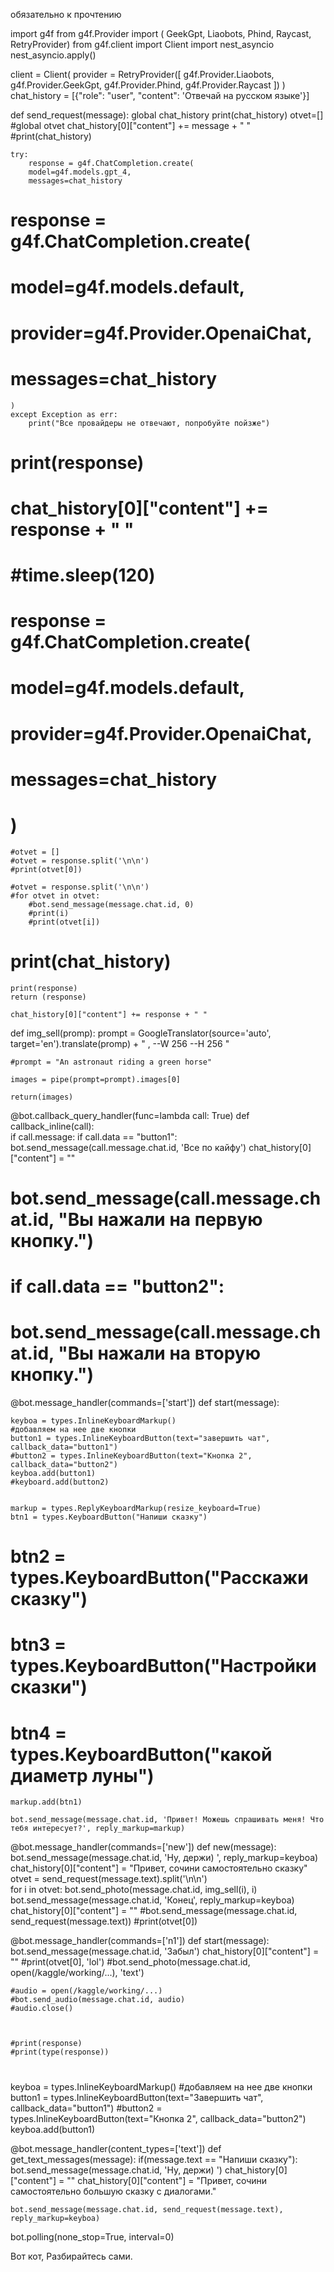 обязательно к прочтению

import g4f
from g4f.Provider import (
    GeekGpt,
    Liaobots,
    Phind,
    Raycast,
    RetryProvider)
from g4f.client import Client
import nest_asyncio
nest_asyncio.apply()

client = Client(
    provider = RetryProvider([
            g4f.Provider.Liaobots,
            g4f.Provider.GeekGpt,
            g4f.Provider.Phind,
            g4f.Provider.Raycast
    ])
  )
chat_history = [{"role": "user", "content": 'Отвечай на русском языке'}]


def send_request(message):
    global chat_history
    print(chat_history)
    otvet=[]
    #global otvet
    chat_history[0]["content"] += message + " "
    #print(chat_history)
    

    try:
        response = g4f.ChatCompletion.create(
        model=g4f.models.gpt_4,
        messages=chat_history
#         response = g4f.ChatCompletion.create(
#         model=g4f.models.default,
#         provider=g4f.Provider.OpenaiChat,
#         messages=chat_history
    )
    except Exception as err:
        print("Все провайдеры не отвечают, попробуйте пойзже")
#     print(response)
#     chat_history[0]["content"] += response + " "
#         #time.sleep(120)
#         response = g4f.ChatCompletion.create(
#         model=g4f.models.default,
#         provider=g4f.Provider.OpenaiChat,
#         messages=chat_history
#     )
    #otvet = []    
    #otvet = response.split('\n\n')
    #print(otvet[0]) 

    #otvet = response.split('\n\n')
    #for otvet in otvet:
        #bot.send_message(message.chat.id, 0)
        #print(i)
        #print(otvet[i])
        
#     print(chat_history) 
    print(response)
    return (response)

    chat_history[0]["content"] += response + " "
    
    
    
    
def img_sell(promp):
    prompt = GoogleTranslator(source='auto', target='en').translate(promp) + "  , --W 256 --H 256 "

    #prompt = "An astronaut riding a green horse"

    images = pipe(prompt=prompt).images[0]
    
    return(images) 

                            

    
@bot.callback_query_handler(func=lambda call: True)
def callback_inline(call):  
    if call.message:
        if call.data == "button1":
            bot.send_message(call.message.chat.id, 'Все по кайфу')
            chat_history[0]["content"] = ""
#             bot.send_message(call.message.chat.id, "Вы нажали на первую кнопку.")
#         if call.data == "button2":
#             bot.send_message(call.message.chat.id, "Вы нажали на вторую кнопку.")
 
@bot.message_handler(commands=['start'])
def start(message):
    
    keyboa = types.InlineKeyboardMarkup()
    #добавляем на нее две кнопки
    button1 = types.InlineKeyboardButton(text="завершить чат", callback_data="button1")
    #button2 = types.InlineKeyboardButton(text="Кнопка 2", callback_data="button2")
    keyboa.add(button1)
    #keyboard.add(button2)
    
    
    markup = types.ReplyKeyboardMarkup(resize_keyboard=True)
    btn1 = types.KeyboardButton("Напиши сказку")
#     btn2 = types.KeyboardButton("Расскажи сказку")
#     btn3 = types.KeyboardButton("Настройки сказки")
#     btn4 = types.KeyboardButton("какой диаметр луны")
    markup.add(btn1)
    
    bot.send_message(message.chat.id, 'Привет! Можешь спрашивать меня! Что тебя интересует?', reply_markup=markup)

@bot.message_handler(commands=['new'])
def new(message):
    bot.send_message(message.chat.id, 'Ну, держи) ', reply_markup=keyboa)
    chat_history[0]["content"] = "Привет, сочини самостоятельно сказку"
    otvet = send_request(message.text).split('\n\n')  
    for i in otvet:
        bot.send_photo(message.chat.id, img_sell(i), i)  
    bot.send_message(message.chat.id, 'Конец', reply_markup=keyboa)
    chat_history[0]["content"] = ""
    #bot.send_message(message.chat.id, send_request(message.text))
    #print(otvet[0]) 
    
@bot.message_handler(commands=['n1'])
def start(message):
    bot.send_message(message.chat.id, 'Забыл')
    chat_history[0]["content"] = ""
    #print(otvet[0], 'lol') 
    #bot.send_photo(message.chat.id, open(/kaggle/working/...), 'text')
    
    #audio = open(/kaggle/working/...)
    #bot.send_audio(message.chat.id, audio)
    #audio.close()
    
    
    
    #print(response) 
    #print(type(response)) 
#
keyboa = types.InlineKeyboardMarkup()
    #добавляем на нее две кнопки
button1 = types.InlineKeyboardButton(text="Завершить чат", callback_data="button1")
    #button2 = types.InlineKeyboardButton(text="Кнопка 2", callback_data="button2")
keyboa.add(button1) 
    
@bot.message_handler(content_types=['text'])
def get_text_messages(message):
    if(message.text == "Напиши сказку"):
        bot.send_message(message.chat.id, 'Ну, держи) ')
        chat_history[0]["content"] = ""
        chat_history[0]["content"] = "Привет, сочини самостоятельно большую сказку с диалогами."
        
        
   
    bot.send_message(message.chat.id, send_request(message.text), reply_markup=keyboa)
    

    
bot.polling(none_stop=True, interval=0)

Вот кот, Разбирайтесь сами.
